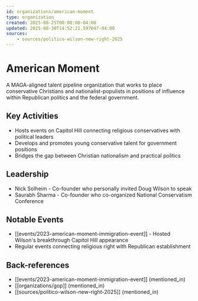 ```yaml
---
id: organizations/american-moment
type: organization
created: 2025-08-25T00:00:00-04:00
updated: 2025-08-30T14:52:21.597047-04:00
sources:
    - sources/politico-wilson-new-right-2025
---
```


# American Moment

A MAGA-aligned talent pipeline organization that works to place conservative Christians and nationalist-populists in positions of influence within Republican politics and the federal government.

## Key Activities

- Hosts events on Capitol Hill connecting religious conservatives with political leaders
- Develops and promotes young conservative talent for government positions
- Bridges the gap between Christian nationalism and practical politics

## Leadership

- Nick Solheim - Co-founder who personally invited Doug Wilson to speak
- Saurabh Sharma - Co-founder who co-organized National Conservatism Conference

## Notable Events

- [[events/2023-american-moment-immigration-event]] - Hosted Wilson's breakthrough Capitol Hill appearance
- Regular events connecting religious right with Republican establishment

## Back-references
<!-- Auto-maintained by the system -->
- [[events/2023-american-moment-immigration-event]] (mentioned_in)
- [[organizations/gop]] (mentioned_in)
- [[sources/politico-wilson-new-right-2025]] (mentioned_in)

